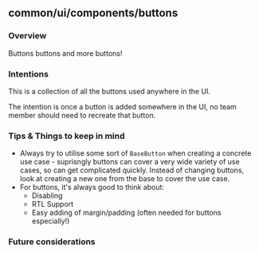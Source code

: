 ## common/ui/components/buttons

### Overview

Buttons buttons and more buttons!

### Intentions

This is a collection of all the buttons used anywhere in the UI. 

The intention is once a button is added somewhere in the UI, no team member should need to recreate that button.

### Tips & Things to keep in mind
- Always try to utilise some sort of `BaseButton` when creating a concrete use case - suprisngly buttons can cover a very wide variety of use cases, so can get complicated quickly. Instead of changing buttons, look at creating a new one from the base to cover the use case.
- For buttons, it's always good to think about:
    - Disabling
    - RTL Support
    - Easy adding of margin/padding (often needed for buttons especially!)


### Future considerations
